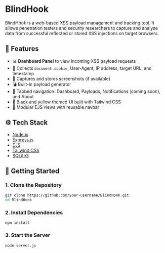 # BlindHook

BlindHook is a web-based XSS payload management and tracking tool. It allows penetration testers and security researchers to capture and analyze data from successful reflected or stored XSS injections on target browsers.

## 📌 Features

- 📊 **Dashboard Panel** to view incoming XSS payload requests
- 🍪 Collects `document.cookie`, User-Agent, IP address, target URL, and timestamp
- 📸 Captures and stores screenshots (if available)
- 💣 Built-in payload generator
- 🧭 Tabbed navigation: Dashboard, Payloads, Notifications (coming soon), and About
- 🎨 Black and yellow themed UI built with Tailwind CSS
- 🧩 Modular EJS views with reusable navbar

## ⚙️ Tech Stack

- [Node.js](https://nodejs.org/)
- [Express.js](https://expressjs.com/)
- [EJS](https://ejs.co/)
- [Tailwind CSS](https://tailwindcss.com/) 
- [SQLite3](https://www.sqlite.org/)

## 🚀 Getting Started

### 1. Clone the Repository
```bash
git clone https://github.com/your-username/BlindHook.git
cd BlindHook
```
### 2. Install Dependencies
```npm install```

### 3. Start the Server
```node server.js```
